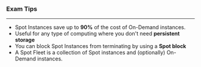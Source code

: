 ### Exam Tips

___

* Spot Instances save up to **90%** of the cost of On-Demand instances.
* Useful for any type of computing where you don't need **persistent storage**
* You can block Spot Instances from terminating by using a **Spot block**
* A Spot Fleet is a collection of Spot instances and (optionally) On-Demand instances.